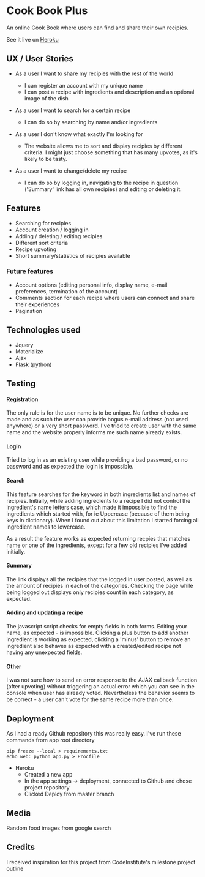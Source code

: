 

# Cook Book Plus
An online Cook Book where users can find and share their own recipies.

See it live on [Heroku](https://cookbook-project-4.herokuapp.com/)

## UX / User Stories

- As a user I want to share my recipies with the rest of the world
	- I can register an account with my unique name
	- I can post a recipe with ingredients and description and an optional image of the dish

- As a user I want to search for a certain recipe
	- I can do so by searching by name and/or ingredients

- As a user I don't know what exactly I'm looking for
	- The website allows me to sort and display recipies by different criteria. I might just choose something that has many upvotes, as it's likely to be tasty.

- As a user I want to change/delete my recipe
	- I can do so by logging in, navigating to the recipe in question ('Summary' link has all own recipies) and editing or deleting it.


## Features

- Searching for recipies
- Account creation / logging in
- Adding / deleting / editing recipies
- Different sort criteria
- Recipe upvoting
- Short summary/statistics of recipies available

### Future features

- Account options (editing personal info, display name, e-mail preferences, termination of the account)
- Comments section for each recipe where users can connect and share their experiences
- Pagination

## Technologies used

- Jquery
- Materialize
- Ajax
- Flask (python)

## Testing

 #### Registration
 The only rule is for the user name is to be unique. No further checks are made and as such the user can provide bogus e-mail address (not used anywhere) or a very short password. I've tried to create user with the same name and the website properly informs me such name already exists.
#### Login
Tried to log in as an existing user while providing a bad password, or no password and as expected the login is impossible.
#### Search
This feature searches for the keyword in both ingredients list and names of recipies. Initially, while adding ingredients to a recipe I did not control the ingredient's name letters case, which made it impossible to find the ingredients which started with, for ie Uppercase (because of them being keys in dictionary). When I found out about this limitation I started forcing all ingredient names to lowercase.

As a result the feature works as expected returning recpies that matches name or one of the ingredients, except for a few old recipies I've added initially.
 
 #### Summary
The link displays all the recipies that the logged in user posted, as well as the amount of recipies in each of the categories. Checking the page while being logged out displays only recipies count in each category, as expected.

#### Adding and updating a recipe
The javascript script checks for empty fields in both forms. Editing your name, as expected - is impossible. Clicking a plus button to add another ingredient is working as expected, clicking a 'minus' button to remove an ingredient also behaves as expected with a created/edited recipe not having any unexpected fields.

#### Other

I was not sure how to send an error response to the AJAX callback function (after upvoting) without triggering an actual error which you can see in the console when user has already voted. Nevertheless the behavior seems to be correct - a user can't vote for the same recipe more than once.

## Deployment

As I had a ready Github repository this was really easy.  I've run these commands from app root directory
```
pip freeze --local > requirements.txt
echo web: python app.py > Procfile
```
- Heroku
  * Created a new app
  * In the app settings -> deployment, connected to Github and chose project repository
  * Clicked Deploy from master branch


## Media
Random food images from google search

## Credits
I received inspiration for this project from CodeInstitute's milestone project outline